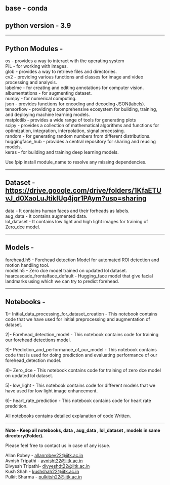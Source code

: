 ## base - conda
## python version - 3.9 
*****************************************************************************************************************************************
## Python Modules -

os - provides a way to interact with the operating system <br>
PIL - for working with images. <br>
glob - provides a way to retrieve files and directories. <br>
cv2 - providing various functions and classes for image and video processing and analysis. <br>
labelme - for creating and editing annotations for computer vision. <br>
albumentations - for augmenting dataset. <br>
numpy -  for numerical computing. <br>
json - provides functions for encoding and decoding JSON(labels). <br>
tensorflow - providing a comprehensive ecosystem for building, training, and deploying machine learning models. <br>
matplotlib - provides a wide range of tools for generating plots <br>
scipy - provides a collection of mathematical algorithms and functions for optimization, integration, interpolation, signal processing. <br>
random - for generating random numbers from different distributions. <br>
huggingface_hub - provides a central repository for sharing and reusing models. <br>
keras - for building and training deep learning models.<br>


Use !pip install module_name to resolve any missing dependencies.

*****************************************************************************************************************************************

## Dataset - https://drive.google.com/drive/folders/1KfaETUvJ_d0XaoLuJtikIUg4jqr1PAym?usp=sharing  <br>
data - It contains human faces and their forheads as labels. <br>
aug_data - It contains augmented data. <br>
lol_dataset - It contains low light and high light images for training of Zero_dce model. <br>

*****************************************************************************************************************************************

## Models - 

forehead.h5 - Forehead detection Model for automated ROI detection and motion handling tool. <br>
model.h5 - Zero dce model trained on updated lol dataset. <br>
haarcascade_frontalface_default - Hugging_face model that give facial landmarks using which we can try to predict forehead. <br>

*****************************************************************************************************************************************

## Notebooks - 


1)- Initial_data_processing_for_dataset_creation - This notebook contains code that we have used for initial preprocessing and augmentation of dataset.

2)- Forehead_detection_model - This notebook contains code for training our forehead detections model.

3)- Prediction_and_performance_of_our_model - This notebook contains code that is used for doing prediction and evaluating performance of our forehead_detection model.

4)- Zero_dce - This notebook contains code for training of zero dce model on updated lol dataset.

5)- low_light - This notebook contains code for different models that we have used for low light image enhancement.

6)- heart_rate_prediction - This notebook contains code for heart rate predcition.


All notebooks contains detailed explanation of code Written.  <br>

*****************************************************************************************************************************************

**Note - Keep all notebooks, data , aug_data , lol_dataset , models in same directory(Folder).**

Please feel free to contact us in case of any issue. <br>

Allan Robey - allanrobey22@iitk.ac.in  <br>
Avnish Tripathi - avnisht22@iitk.ac.in  <br>
Divyesh Tripathi- divyeshdt22@iitk.ac.in  <br>
Kush Shah - kushshah22@iitk.ac.in  <br>
Pulkit Sharma - pulkitsh22@iitk.ac.in  <br>

